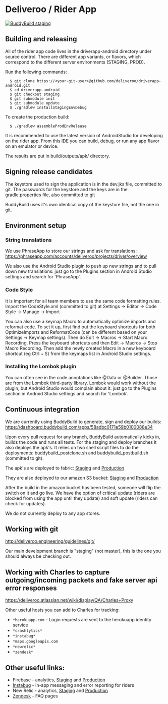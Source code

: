 # Deliveroo / Rider App

[![BuddyBuild staging](https://dashboard.buddybuild.com/api/statusImage?appID=58adbc0171e59b0100088e34&branch=staging&build=latest)](https://dashboard.buddybuild.com/apps/58adbc0171e59b0100088e34/build/latest?branch=staging)

## Building and releasing

All of the rider app code lives in the driverapp-android directory under source control.
There are different app variants, or flavors, which correspond to the different server environments (STAGING, PROD).

Run the following commands:

```
  $ git clone https://<your-git-user>@github.com/deliveroo/driverapp-android.git
  $ cd driverapp-android
  $ git checkout staging
  $ git submodule init
  $ git submodule update
  $ ./gradlew installStagingEnvDebug
```

To create the production build:

```
  $ ./gradlew assembleProdEnvRelease
```

It is recommended to use the latest version of AndroidStudio for developing on the rider app.
From this IDE you can build, debug, or run any app flavor on an emulator or device.

The results are put in build/outputs/apk/ directory.

## Signing release candidates

The keystore used to sign the application is in the dev.jks file, committed to git.
The passwords for the keystore and the keys are in the gradle.properties file, also committed to git

BuddyBuild uses it's own identical copy of the keystore file, not the one in git.

## Environment setup

### String translations

We use PhraseApp to store our strings and ask for translations: https://phraseapp.com/accounts/deliveroo/projects/driver/overview

We also use the Android Studio plugin to push up new strings and to pull down new translations: 
just go to the Plugins section in Android Studio settings and search for 'PhraseApp'.

### Code Style

It is important for all team members to use the same code formatting rules.
Import the CodeStyle.xml (committed to git) at Settings -> Editor -> Code Style -> Manage -> Import

You can also use a keymap Macro to automatically optimize imports and reformat code.
To set it up, first find out the keyboard shortcuts for both OptimizeImports and ReformatCode 
(can be different based on your Settings -> Keymap settings).
Then do Edit -> Macros -> Start Macro Recording. Press the keyboard shortcuts and then Edit -> Macros -> Stop Macro Recording.
Then add the newly created Macro in a new keyboard shortcut (eg Ctrl + S) from the keymaps list in Android Studio settings.

### Installing the Lombok plugin

You can often see in the code annotations like @Data or @Builder. Those are from the Lombok third-party library.
Lombok would work without the plugin, but Android Studio would complain about it.
just go to the Plugins section in Android Studio settings and search for 'Lombok'.

## Continuous integration

We are currently using BuddyBuild to generate, sign and deploy our builds: https://dashboard.buddybuild.com/apps/58adbc0171e59b0100088e34

Upon every pull request for any branch, BuddyBuild automatically kicks in, builds the code and runs all tests. 
For the staging and deploy branches it also deploys the apk's.
It relies on two shell script files to do the deployments: buddybuild_postclone.sh and buddybuild_postbuild.sh (committed to git).

The apk's are deployed to fabric: [Staging](https://fabric.io/deliveroo2/android/apps/com.deliveroo.driverapp.test) and 
[Production](https://fabric.io/deliveroo2/android/apps/com.deliveroo.driverapp)

They are also deployed to our amazon S3 bucket: [Staging](https://test.deliveroo.co.uk/admin/app_packages) and 
[Production](https://deliveroo.co.uk/admin/app_packages)

After the build in the amazon bucket has been tested, someone will flip the switch on it and go live.
We have the option of critical update (riders are blocked from using the app until they update) and soft update (riders can check for updates).

We do not currently deploy to any app stores.

## Working with git

http://deliveroo.engineering/guidelines/git/

Our main development branch is "staging" (not master), this is the one you should always be checking out.

## Working with Charles to capture outgoing/incoming packets and fake server api error responses

https://deliveroo.atlassian.net/wiki/display/QA/Charles+Proxy

Other useful hosts you can add to Charles for tracking:
- ```*herokuapp.com``` - Login requests are sent to the herokuapp identity service
- ```*crashlytics*```
- ```*instabug*```
- ```*maps.googleapis.com```
- ```*newrelic*```
- ```*zendesk*```

## Other useful links:

- Firebase - analytics, [Staging](https://console.firebase.google.com/project/riderapp-test/analytics/app/android:com.deliveroo.driverapp.test/overview) and [Production](https://console.firebase.google.com/project/riderapp-production/analytics/app/android:com.deliveroo.driverapp/overview)
- [Instabug](https://dashboard.instabug.com/applications/deliveroocouk-f15ef8fa-6db7-49d4-93ef-fb2d0e4bd561) - in-app messaging and error reporting for riders
- New Relic - analytics, [Staging](https://rpm.newrelic.com/accounts/881102/mobile/33174541) and [Production](https://rpm.newrelic.com/accounts/881102/mobile/33176581)
- [Zendesk](https://driveroouk.zendesk.com/hc/en-us) - FAQ pages

